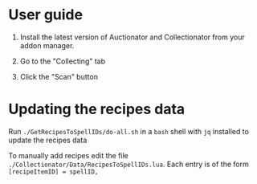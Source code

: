 User guide
==========

1. Install the latest version of Auctionator and Collectionator from your addon
   manager.

2. Go to the "Collecting" tab

3. Click the "Scan" button

Updating the recipes data
=========================
Run `./GetRecipesToSpellIDs/do-all.sh` in a `bash` shell with `jq` installed to
update the recipes data

To manually add recipes edit the file
`./Collectionator/Data/RecipesToSpellIDs.lua`. Each entry is of the form
`[recipeItemID] = spellID,`
